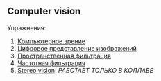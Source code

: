 ## Computer vision

Упражнения:
1. [Компьютерное зрение](https://apps.openedu.ru/learning/course/course-v1:ITMOUniversity+IMGPROCCOMPVIS+spring_2023_ITMO_mag/block-v1:ITMOUniversity+IMGPROCCOMPVIS+spring_2023_ITMO_mag+type@sequential+block@01a98cb1401d4f27b6fe2183a3328e78/block-v1:ITMOUniversity+IMGPROCCOMPVIS+spring_2023_ITMO_mag+type@vertical+block@1b9565eb2faa4691963398fea9f1975c)
2. [Цифровое представление изображений](https://apps.openedu.ru/learning/course/course-v1:ITMOUniversity+IMGPROCCOMPVIS+spring_2023_ITMO_mag/block-v1:ITMOUniversity+IMGPROCCOMPVIS+spring_2023_ITMO_mag+type@sequential+block@64834a95d7284763ad1f3f5cfdd6dd0f/block-v1:ITMOUniversity+IMGPROCCOMPVIS+spring_2023_ITMO_mag+type@vertical+block@de63702e43294ba6a837623783848d9f)
3. [Пространственная фильтрация](https://apps.openedu.ru/learning/course/course-v1:ITMOUniversity+IMGPROCCOMPVIS+spring_2023_ITMO_mag/block-v1:ITMOUniversity+IMGPROCCOMPVIS+spring_2023_ITMO_mag+type@sequential+block@111e3e6565ae491fa23c0faa92490a84/block-v1:ITMOUniversity+IMGPROCCOMPVIS+spring_2023_ITMO_mag+type@vertical+block@a7a5899cd4f24593bff3587b2b8c65db)
4. [Частотная фильтрация](https://apps.openedu.ru/learning/course/course-v1:ITMOUniversity+IMGPROCCOMPVIS+spring_2023_ITMO_mag/block-v1:ITMOUniversity+IMGPROCCOMPVIS+spring_2023_ITMO_mag+type@sequential+block@fbadee74904542728940350465577acf/block-v1:ITMOUniversity+IMGPROCCOMPVIS+spring_2023_ITMO_mag+type@vertical+block@12ce33263e9c4151aa17299c5288ade3)
14. [Stereo vision](https://apps.openedu.ru/learning/course/course-v1:ITMOUniversity+IMGPROCCOMPVIS+spring_2023_ITMO_mag/block-v1:ITMOUniversity+IMGPROCCOMPVIS+spring_2023_ITMO_mag+type@sequential+block@7ec9d9e89c984d019ec4b0035a4b1ba5/block-v1:ITMOUniversity+IMGPROCCOMPVIS+spring_2023_ITMO_mag+type@vertical+block@382962ebc8de4f4499239b28544fd3fd): *РАБОТАЕТ ТОЛЬКО В КОЛЛАБЕ*

